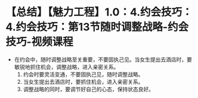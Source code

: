 # 【总结】【魅力工程】1.0：4.约会技巧：4.约会技巧：第13节随时调整战略-约会技巧-视频课程

-   在约会中，随时调整战略至关重要，不要固执己见。当女生提出去酒店时，要敏锐地抓住机会，调整战略，进入亲密关系。
    1.  约会时要灵活变通，不要固执己见，随时调整战略。
    2.  当女生提出去酒店时，要抓住机会，进入亲密关系。
    3.  调整战略的同时，要调节好自己的心态，保持状态良好。